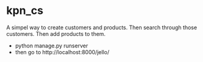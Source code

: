 # kpn_cs

A simpel way to create customers and products.
Then search through those customers.
Then add products to them.

- python manage.py runserver
- then go to http://localhost:8000/jello/

